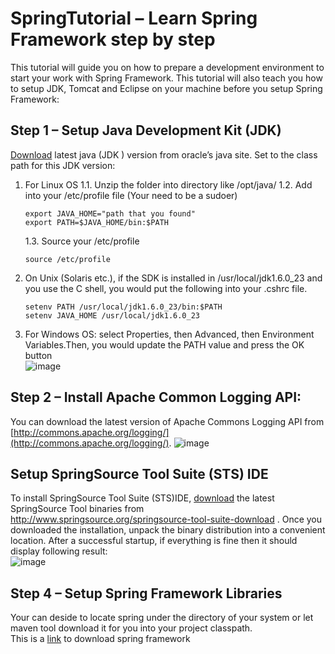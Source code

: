 # SpringTutorial – Learn Spring Framework step by step
This tutorial will guide you on how to prepare a development environment to start your work with Spring Framework.
This tutorial will also teach you how to setup JDK, Tomcat and Eclipse on your machine before you setup Spring Framework:

## Step 1 – Setup Java Development Kit (JDK)
[Download](http://www.oracle.com/technetwork/java/javase/downloads/index.html) latest java (JDK ) version from oracle’s java site.
Set to the class path for this JDK version:
1. For Linux OS
	1.1. Unzip the folder into directory like /opt/java/<version of jdk>
	1.2. Add into your /etc/profile file (Your need to be a sudoer)
	```
	export JAVA_HOME="path that you found"
	export PATH=$JAVA_HOME/bin:$PATH
	```
	1.3. Source your /etc/profile
	```
	source /etc/profile
	```
2. On Unix (Solaris etc.), if the SDK is installed in /usr/local/jdk1.6.0_23 and you use the C shell, you would put the following into your .cshrc file.
	```
	setenv PATH /usr/local/jdk1.6.0_23/bin:$PATH
	setenv JAVA_HOME /usr/local/jdk1.6.0_23
	```

3. For Windows OS:
	select Properties, then Advanced, then Environment Variables.Then, you would update the PATH value and press the OK button
	<br />
	![image](https://i1.wp.com/www.dineshonjava.com/wp-content/uploads/2012/06/homepath.jpg?resize=530%2C239&ssl=1)
	<br />

## Step 2 – Install Apache Common Logging API:
You can download the latest version of Apache Commons Logging API from [http://commons.apache.org/logging/](http://commons.apache.org/logging/).
![image](https://i1.wp.com/www.dineshonjava.com/wp-content/uploads/2012/06/commonlogging.jpg?resize=530%2C267&ssl=1)

## Setup SpringSource Tool Suite (STS) IDE
To install SpringSource Tool Suite (STS)IDE, [download](http://www.springsource.org/springsource-tool-suite-download) the latest SpringSource Tool binaries from http://www.springsource.org/springsource-tool-suite-download .
Once you downloaded the installation, unpack the binary distribution into a convenient location.
After a successful startup, if everything is fine then it should display following result: <br />
![image](https://i2.wp.com/www.dineshonjava.com/wp-content/uploads/2012/06/sts.jpg?resize=530%2C298&ssl=1)

## Step 4 – Setup Spring Framework Libraries
Your can deside to locate spring under the directory of your system or let maven tool download it for you into your project
classpath. <br />
This is a [link](http://www.springsource.org/download) to download spring framework